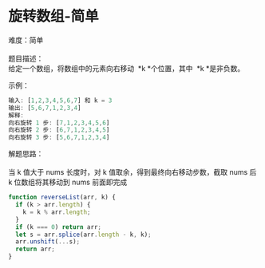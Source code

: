 # 旋转数组-简单

难度：简单<br />
<br />题目描述：<br />给定一个数组，将数组中的元素向右移动  *k *个位置，其中  *k *是非负数。

示例：

```javascript
输入: [1,2,3,4,5,6,7] 和 k = 3
输出: [5,6,7,1,2,3,4]
解释:
向右旋转 1 步: [7,1,2,3,4,5,6]
向右旋转 2 步: [6,7,1,2,3,4,5]
向右旋转 3 步: [5,6,7,1,2,3,4]

```

解题思路：<br />
<br />当 k 值大于 nums 长度时，对 k 值取余，得到最终向右移动步数，截取 nums 后 k 位数组将其移动到 nums 前面即完成

```javascript
function reverseList(arr, k) {
  if (k > arr.length) {
    k = k % arr.length;
  }
  if (k === 0) return arr;
  let s = arr.splice(arr.length - k, k);
  arr.unshift(...s);
  return arr;
}
```
